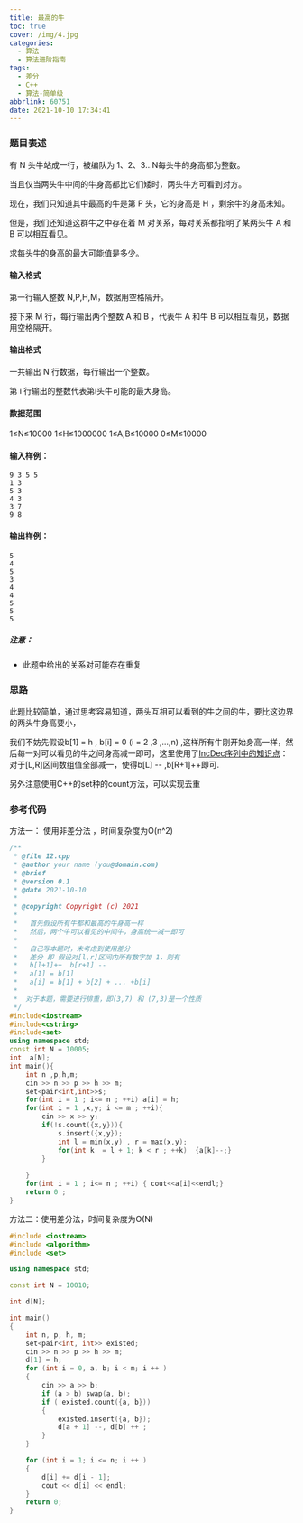 ```yaml
---
title: 最高的牛
toc: true
cover: /img/4.jpg
categories:
  - 算法
  - 算法进阶指南
tags:
  - 差分
  - C++
  - 算法-简单级
abbrlink: 60751
date: 2021-10-10 17:34:41
---
```


### 题目表述

有 N 头牛站成一行，被编队为 1、2、3…N每头牛的身高都为整数。<!-- more -->

当且仅当两头牛中间的牛身高都比它们矮时，两头牛方可看到对方。

现在，我们只知道其中最高的牛是第 P 头，它的身高是 H ，剩余牛的身高未知。

但是，我们还知道这群牛之中存在着 M 对关系，每对关系都指明了某两头牛 A 和 B 可以相互看见。

求每头牛的身高的最大可能值是多少。

#### 输入格式

第一行输入整数 N,P,H,M，数据用空格隔开。

接下来 M 行，每行输出两个整数 A 和 B ，代表牛 A 和牛 B 可以相互看见，数据用空格隔开。

#### 输出格式

一共输出 N 行数据，每行输出一个整数。

第 i 行输出的整数代表第i头牛可能的最大身高。

#### 数据范围

1≤N≤10000
1≤H≤1000000
1≤A,B≤10000
0≤M≤10000

#### 输入样例：

```
9 3 5 5
1 3
5 3
4 3
3 7
9 8
```

#### 输出样例：

```
5
4
5
3
4
4
5
5
5
```

##### 注意：

- 此题中给出的关系对可能存在重复

### 思路

此题比较简单，通过思考容易知道，两头互相可以看到的牛之间的牛，要比这边界的两头牛身高要小，

我们不妨先假设b[1] = h ,  b[i] = 0 (i = 2 ,3 ,...,n) ,这样所有牛刚开始身高一样，然后每一对可以看见的牛之间身高减一即可，这里使用了[IncDec序列中的知识点](https://www.mckinleylu.com/2021/10/10/incdec-xu-lie/)： 对于[L,R]区间数组值全部减一，使得b[L] -- ,b[R+1]++即可.

另外注意使用C++的set种的count方法，可以实现去重

### 参考代码

方法一：  使用非差分法 ，时间复杂度为O(n^2)

```c++
/**
 * @file 12.cpp
 * @author your name (you@domain.com)
 * @brief 
 * @version 0.1
 * @date 2021-10-10
 * 
 * @copyright Copyright (c) 2021
 * 
 *   首先假设所有牛都和最高的牛身高一样
 *   然后，两个牛可以看见的中间牛，身高统一减一即可
 *   
 *   自己写本题时，未考虑到使用差分    
 *   差分 即 假设对[l,r]区间内所有数字加 1，则有 
 *   b[l+1]++  b[r+1] --  
 *   a[1] = b[1]
 *   a[i] = b[1] + b[2] + ... +b[i]
 * 
 *  对于本题，需要进行排重，即(3,7) 和 (7,3)是一个性质
 */
#include<iostream>
#include<cstring>
#include<set>
using namespace std;
const int N = 10005;
int  a[N];
int main(){
    int n ,p,h,m;
    cin >> n >> p >> h >> m;
    set<pair<int,int>>s;
    for(int i = 1 ; i<= n ; ++i) a[i] = h;
    for(int i = 1 ,x,y; i <= m ; ++i){
        cin >> x >> y;
        if(!s.count({x,y})){
            s.insert({x,y});
            int l = min(x,y) , r = max(x,y);
            for(int k  = l + 1; k < r ; ++k)  {a[k]--;}
        }
        
    } 
    for(int i = 1 ; i<= n ; ++i) { cout<<a[i]<<endl;}
    return 0 ;
}
```

方法二：使用差分法，时间复杂度为O(N)

```c++
#include <iostream>
#include <algorithm>
#include <set>

using namespace std;

const int N = 10010;

int d[N];

int main()
{
    int n, p, h, m;
    set<pair<int, int>> existed;
    cin >> n >> p >> h >> m;
    d[1] = h;
    for (int i = 0, a, b; i < m; i ++ )
    {
        cin >> a >> b;
        if (a > b) swap(a, b);
        if (!existed.count({a, b}))
        {
            existed.insert({a, b});
            d[a + 1] --, d[b] ++ ;
        }
    }

    for (int i = 1; i <= n; i ++ )
    {
        d[i] += d[i - 1];
        cout << d[i] << endl;
    }
    return 0;
}
```

